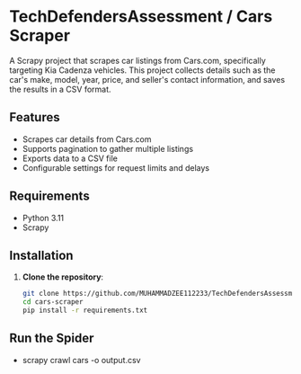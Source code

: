# TechDefendersAssessment / Cars Scraper

A Scrapy project that scrapes car listings from Cars.com, specifically targeting Kia Cadenza vehicles. This project collects details such as the car's make, model, year, price, and seller's contact information, and saves the results in a CSV format.

## Features

- Scrapes car details from Cars.com
- Supports pagination to gather multiple listings
- Exports data to a CSV file
- Configurable settings for request limits and delays

## Requirements

- Python 3.11
- Scrapy

## Installation

1. **Clone the repository**:

   ```bash
   git clone https://github.com/MUHAMMADZEE112233/TechDefendersAssessment.git
   cd cars-scraper
   pip install -r requirements.txt
   ```
   
## Run the Spider

- scrapy crawl cars -o output.csv
